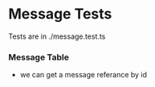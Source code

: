 # Message Tests
Tests are in ./message.test.ts

### Message Table 
 - we can get a message referance by id

